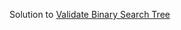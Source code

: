Solution to [Validate Binary Search Tree](https://leetcode.com/problems/validate-binary-search-tree/)
